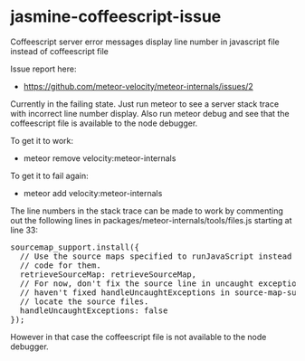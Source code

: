 # jasmine-coffeescript-issue
Coffeescript server error messages display line number in javascript file instead of coffeescript file

Issue report here:

* https://github.com/meteor-velocity/meteor-internals/issues/2

Currently in the failing state. Just run meteor to see a server stack trace with incorrect line number display. Also run meteor debug and see that the coffeescript file is available to the node debugger.

To get it to work:

* meteor remove velocity:meteor-internals

To get it to fail again:

* meteor add velocity:meteor-internals

The line numbers in the stack trace can be made to work by commenting out the following lines in packages/meteor-internals/tools/files.js starting at line 33:

<pre>
sourcemap_support.install({
  // Use the source maps specified to runJavaScript instead of parsing source
  // code for them.
  retrieveSourceMap: retrieveSourceMap,
  // For now, don't fix the source line in uncaught exceptions, because we
  // haven't fixed handleUncaughtExceptions in source-map-support to properly
  // locate the source files.
  handleUncaughtExceptions: false
});
</pre>

However in that case the coffeescript file is not available to the node debugger.
